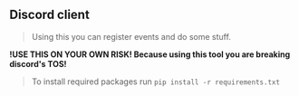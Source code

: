 ## Discord client

> Using this you can register events and do some stuff.

**!USE THIS ON YOUR OWN RISK! Because using this tool you are breaking discord's TOS!**

> To install required packages run
`pip install -r requirements.txt`
